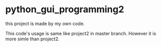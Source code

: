 # python_gui_programming2

this project is made by my own code.

This code's usage is same like project2 in master branch.
However it is more simle than project2.
